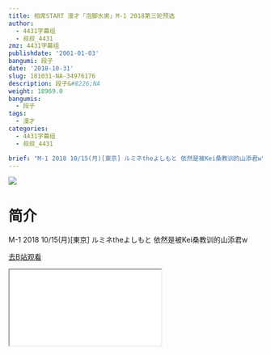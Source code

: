 ```yaml
---
title: 相席START 漫才「泡脚水男」M-1 2018第三轮预选
author:
  - 4431字幕组
  - 叔叔_4431
zmz: 4431字幕组
publishdate: '2001-01-03'
bangumi: 段子
date: '2018-10-31'
slug: 181031-NA-34976176
description: 段子&#8226;NA
weight: 18969.0
bangumis:
  - 段子
tags:
  - 漫才
categories:
  - 4431字幕组
  - 叔叔_4431

brief: "M-1 2018 10/15(月)[東京] ルミネtheよしもと 依然是被Kei桑教训的山添君w"
---
```

![](https://i.imgur.com/mE1yobm.jpg)
# 简介  
M-1 2018  10/15(月)[東京] ルミネtheよしもと
依然是被Kei桑教训的山添君w  

[去B站观看](https://www.bilibili.com/video/av34976176/)
<div class ="resp-container"><iframe class="testiframe" src="//player.bilibili.com/player.html?aid=34976176"", scrolling="no", allowfullscreen="true" > </iframe></div> 
